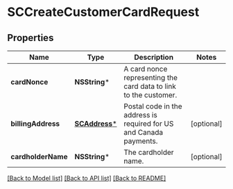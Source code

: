 # SCCreateCustomerCardRequest

## Properties
Name | Type | Description | Notes
------------ | ------------- | ------------- | -------------
**cardNonce** | **NSString*** | A card nonce representing the card data to link to the customer. | 
**billingAddress** | [**SCAddress***](SCAddress.md) | Postal code in the address is required for US and Canada payments. | [optional] 
**cardholderName** | **NSString*** | The cardholder name. | [optional] 

[[Back to Model list]](../README.md#documentation-for-models) [[Back to API list]](../README.md#documentation-for-api-endpoints) [[Back to README]](../README.md)


